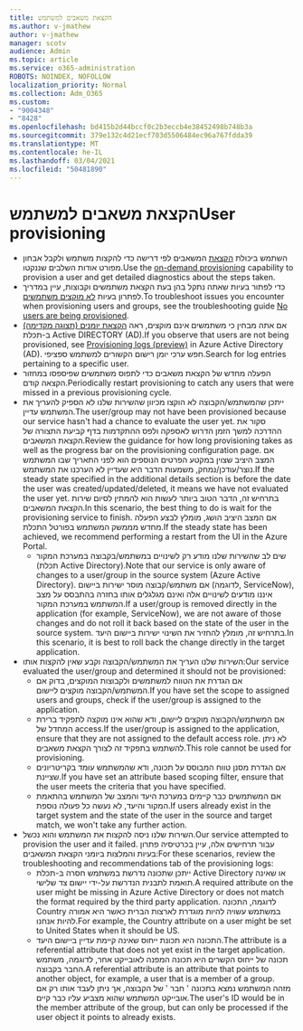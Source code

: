 ```yaml
---
title: הקצאת משאבים למשתמש
ms.author: v-jmathew
author: v-jmathew
manager: scotv
audience: Admin
ms.topic: article
ms.service: o365-administration
ROBOTS: NOINDEX, NOFOLLOW
localization_priority: Normal
ms.collection: Adm_O365
ms.custom:
- "9004348"
- "8428"
ms.openlocfilehash: bd415b2d44bccf0c2b3eccb4e38452498b748b3a
ms.sourcegitcommit: 379e132c4d21ecf703d5506484ec96a767fdda39
ms.translationtype: MT
ms.contentlocale: he-IL
ms.lasthandoff: 03/04/2021
ms.locfileid: "50481890"
---
```

# <a name="user-provisioning"></a><span data-ttu-id="3e85b-102">הקצאת משאבים למשתמש</span><span class="sxs-lookup"><span data-stu-id="3e85b-102">User provisioning</span></span>

- <span data-ttu-id="3e85b-103">השתמש ביכולת [הקצאת](https://docs.microsoft.com/azure/active-directory/app-provisioning/provision-on-demand) המשאבים לפי דרישה כדי להקצות משתמש ולקבל אבחון מפורט אודות השלבים שננקטו.</span><span class="sxs-lookup"><span data-stu-id="3e85b-103">Use the [on-demand provisioning](https://docs.microsoft.com/azure/active-directory/app-provisioning/provision-on-demand) capability to provision a user and get detailed diagnostics about the steps taken.</span></span>
- <span data-ttu-id="3e85b-104">כדי לפתור בעיות שאתה נתקל בהן בעת הקצאת משתמשים וקבוצות, עיין במדריך לפתרון בעיות [לא מוקצים משתמשים](https://docs.microsoft.com/azure/active-directory/app-provisioning/application-provisioning-config-problem-no-users-provisioned).</span><span class="sxs-lookup"><span data-stu-id="3e85b-104">To troubleshoot issues you encounter when provisioning users and groups, see the troubleshooting guide [No users are being provisioned](https://docs.microsoft.com/azure/active-directory/app-provisioning/application-provisioning-config-problem-no-users-provisioned).</span></span>
- <span data-ttu-id="3e85b-105">אם אתה מבחין כי משתמשים אינם מוקצים, ראה [הקצאת יומנים (תצוגה מקדימה)](https://docs.microsoft.com/azure/active-directory/reports-monitoring/concept-provisioning-logs) ב-תכלת Active DIRECTORY (AD).</span><span class="sxs-lookup"><span data-stu-id="3e85b-105">If you observe that users are not being provisioned, see [Provisioning logs (preview)](https://docs.microsoft.com/azure/active-directory/reports-monitoring/concept-provisioning-logs) in Azure Active Directory (AD).</span></span> <span data-ttu-id="3e85b-106">חפש ערכי יומן רישום הקשורים למשתמש ספציפי.</span><span class="sxs-lookup"><span data-stu-id="3e85b-106">Search for log entries pertaining to a specific user.</span></span>
- <span data-ttu-id="3e85b-107">הפעלה מחדש של הקצאת משאבים כדי לתפוס משתמשים שפיספסו במחזור הקצאה קודם.</span><span class="sxs-lookup"><span data-stu-id="3e85b-107">Periodically restart provisioning to catch any users that were missed in a previous provisioning cycle.</span></span>
- <span data-ttu-id="3e85b-108">ייתכן שהמשתמש/הקבוצה לא הוקצו מכיוון שהשירות שלנו לא הספיק להעריך את המשתמש עדיין.</span><span class="sxs-lookup"><span data-stu-id="3e85b-108">The user/group may not have been provisioned because our service hasn't had a chance to evaluate the user yet.</span></span> <span data-ttu-id="3e85b-109">סקור את ההדרכה למשך הזמן הדרוש לאספקה ולפס ההתקדמות בדף קביעת התצורה של הקצאת המשאבים.</span><span class="sxs-lookup"><span data-stu-id="3e85b-109">Review the guidance for how long provisioning takes as well as the progress bar on the provisioning configuration page.</span></span> <span data-ttu-id="3e85b-110">אם המצב היציב שצוין במקטע הפרטים הנוספים הוא לפני התאריך שבו המשתמש נוצר/עודכן/נמחק, משמעות הדבר היא שעדיין לא הערכנו את המשתמש.</span><span class="sxs-lookup"><span data-stu-id="3e85b-110">If the steady state specified in the additional details section is before the date the user was created/updated/deleted, it means we have not evaluated the user yet.</span></span> <span data-ttu-id="3e85b-111">בתרחיש זה, הדבר הטוב ביותר לעשות הוא להמתין לסיום שירות הקצאת המשאבים.</span><span class="sxs-lookup"><span data-stu-id="3e85b-111">In this scenario, the best thing to do is wait for the provisioning service to finish.</span></span> <span data-ttu-id="3e85b-112">אם המצב היציב הושג, מומלץ לבצע הפעלה מחדש מממשק המשתמש בפורטל התכלת.</span><span class="sxs-lookup"><span data-stu-id="3e85b-112">If the steady state has been achieved, we recommend performing a restart from the UI in the Azure Portal.</span></span>
  - <span data-ttu-id="3e85b-113">שים לב שהשירות שלנו מודע רק לשינויים במשתמש/בקבוצה במערכת המקור (תכלת Active Directory).</span><span class="sxs-lookup"><span data-stu-id="3e85b-113">Note that our service is only aware of changes to a user/group in the source system (Azure Active Directory).</span></span> <span data-ttu-id="3e85b-114">אם משתמש/קבוצה מוסר ישירות ביישום (לדוגמה, ServiceNow), איננו מודעים לשינויים אלה ואינם מגלגלים אותו בחזרה בהתבסס על מצב המשתמש במערכת המקור.</span><span class="sxs-lookup"><span data-stu-id="3e85b-114">If a user/group is removed directly in the application (for example, ServiceNow), we are not aware of those changes and do not roll it back based on the state of the user in the source system.</span></span> <span data-ttu-id="3e85b-115">בתרחיש זה, מומלץ להחזיר את השינוי ישירות ביישום היעד.</span><span class="sxs-lookup"><span data-stu-id="3e85b-115">In this scenario, it is best to roll back the change directly in the target application.</span></span>
- <span data-ttu-id="3e85b-116">השירות שלנו העריך את המשתמש/הקבוצה וקבע שאין להקצות אותו:</span><span class="sxs-lookup"><span data-stu-id="3e85b-116">Our service evaluated the user/group and determined it should not be provisioned:</span></span>
  - <span data-ttu-id="3e85b-117">אם הגדרת את הטווח למשתמשים ולקבוצות המוקצים, בדוק אם המשתמש/הקבוצה מוקצים ליישום.</span><span class="sxs-lookup"><span data-stu-id="3e85b-117">If you have set the scope to assigned users and groups, check if the user/group is assigned to the application.</span></span>
  - <span data-ttu-id="3e85b-118">אם המשתמש/הקבוצה מוקצים ליישום, ודא שהוא אינו מוקצה לתפקיד ברירת המחדל של access.</span><span class="sxs-lookup"><span data-stu-id="3e85b-118">If the user/group is assigned to the application, ensure that they are not assigned to the default access role.</span></span> <span data-ttu-id="3e85b-119">לא ניתן להשתמש בתפקיד זה לצורך הקצאת משאבים.</span><span class="sxs-lookup"><span data-stu-id="3e85b-119">This role cannot be used for provisioning.</span></span>
  - <span data-ttu-id="3e85b-120">אם הגדרת מסנן טווח המבוסס על תכונה, ודא שהמשתמש עומד בקריטריונים שציינת.</span><span class="sxs-lookup"><span data-stu-id="3e85b-120">If you have set an attribute based scoping filter, ensure that the user meets the criteria that you have specified.</span></span>
  - <span data-ttu-id="3e85b-121">אם המשתמשים כבר קיימים במערכת היעד והמצב של המשתמש בהתאמת המקור והיעד, לא נעשה כל פעולה נוספת.</span><span class="sxs-lookup"><span data-stu-id="3e85b-121">If users already exist in the target system and the state of the user in the source and target match, we won't take any further action.</span></span>
- <span data-ttu-id="3e85b-122">השירות שלנו ניסה להקצות את המשתמש והוא נכשל.</span><span class="sxs-lookup"><span data-stu-id="3e85b-122">Our service attempted to provision the user and it failed.</span></span> <span data-ttu-id="3e85b-123">עבור תרחישים אלה, עיין בכרטיסיה פתרון בעיות והמלצות ביומני הקצאת המשאבים:</span><span class="sxs-lookup"><span data-stu-id="3e85b-123">For these scenarios, review the troubleshooting and recommendations tab of the provisioning logs:</span></span>
  - <span data-ttu-id="3e85b-124">ייתכן שתכונה נדרשת במשתמש חסרה ב-תכלת Active Directory או שאינה תואמת לתבנית הנדרשת על-ידי יישום צד שלישי.</span><span class="sxs-lookup"><span data-stu-id="3e85b-124">A required attribute on the user might be missing in Azure Active Directory or does not match the format required by the third party application.</span></span> <span data-ttu-id="3e85b-125">לדוגמה, התכונה Country במשתמש עשויה להיות מוגדרת לארצות הברית כאשר היא אמורה להיות אנחנו.</span><span class="sxs-lookup"><span data-stu-id="3e85b-125">For example, the Country attribute on a user might be set to United States when it should be US.</span></span>
  - <span data-ttu-id="3e85b-126">התכונה היא תכונת ייחוס שאינה קיימת עדיין ביישום היעד.</span><span class="sxs-lookup"><span data-stu-id="3e85b-126">The attribute is a referential attribute that does not yet exist in the target application.</span></span> <span data-ttu-id="3e85b-127">תכונה של ייחוס הקשרים היא תכונה המפנה לאובייקט אחר, לדוגמה, משתמש החבר בקבוצה.</span><span class="sxs-lookup"><span data-stu-id="3e85b-127">A referential attribute is an attribute that points to another object, for example, a user that is a member of a group.</span></span> <span data-ttu-id="3e85b-128">מזהה המשתמש נמצא בתכונה ' חבר ' של הקבוצה, אך ניתן לעבד אותו רק אם אובייקט המשתמש שהוא מצביע עליו כבר קיים.</span><span class="sxs-lookup"><span data-stu-id="3e85b-128">The user's ID would be in the member attribute of the group, but can only be processed if the user object it points to already exists.</span></span>

